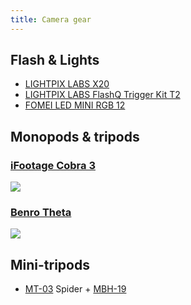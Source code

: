 ```yaml
---
title: Camera gear
---
```


## Flash & Lights

- [LIGHTPIX LABS X20](https://www.lightpixlabs.com/pages/q20ii)
- [LIGHTPIX LABS FlashQ Trigger Kit T2](https://lightpixlabs.com/pages/flashq-t2)
- [FOMEI LED MINI RGB 12](https://landing.fomei.com/led-mini-rgb-12)

## Monopods & tripods

### [iFootage Cobra 3](https://eu.ifootagegear.com/collections/monopods/products/cobra-3-original-version)

![](https://ozzyczech.cz/i/iFootage-Cobra-3.jpg)

### [Benro Theta](https://www.benro.com/en/campaign/theta.html)

![](https://ozzyczech.cz/i/benro-theta.png)

## Mini-tripods

- [MT-03](https://www.leofoto.com/products_detail.php?id=293)
  Spider + [MBH-19](https://www.leofoto.com/products_detail.php?id=297)
